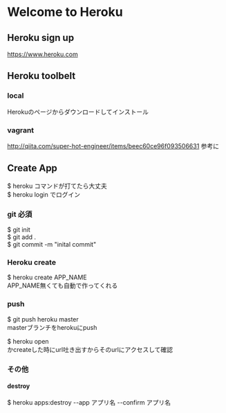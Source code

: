 # Welcome to Heroku

## Heroku sign up

https://www.heroku.com  

## Heroku toolbelt

### local

Herokuのページからダウンロードしてインストール

### vagrant

http://qiita.com/super-hot-engineer/items/beec60ce96f093506631
参考に

## Create App

$ heroku コマンドが打てたら大丈夫  
$ heroku login でログイン  

### git 必須

$ git init  
$ git add .  
$ git commit -m "inital commit"  

### Heroku create

$ heroku create APP_NAME  
APP_NAME無くても自動で作ってくれる  

### push
$ git push heroku master  
masterブランチをherokuにpush  

$ heroku open  
かcreateした時にurl吐き出すからそのurlにアクセスして確認  

### その他

#### destroy
$ heroku apps:destroy --app アプリ名 --confirm アプリ名  

